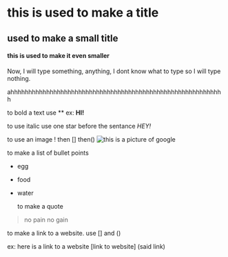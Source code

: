 # this is used to make a title
## used to make a small title 
#### this is used to make it even smaller

Now, I will type something, anything, I dont know what to type so I will type nothing.


ahhhhhhhhhhhhhhhhhhhhhhhhhhhhhhhhhhhhhhhhhhhhhhhhhhhhhhhhhhhh

to bold a text use ** ex:    **HI!**

to use italic use one star before the sentance *HEY!*

to use an image 
! then [] then()
![this is a picture of google](https://static.wikia.nocookie.net/joke-battles/images/d/df/Gigachad.png/revision/latest?cb=20230812064835)


to make a list of bullet points

- egg
- food
- water

  to make a quote

> no pain no gain

 to make a link to a website. use [] and () 

ex: here is a link to a website [link to website] (said link)
